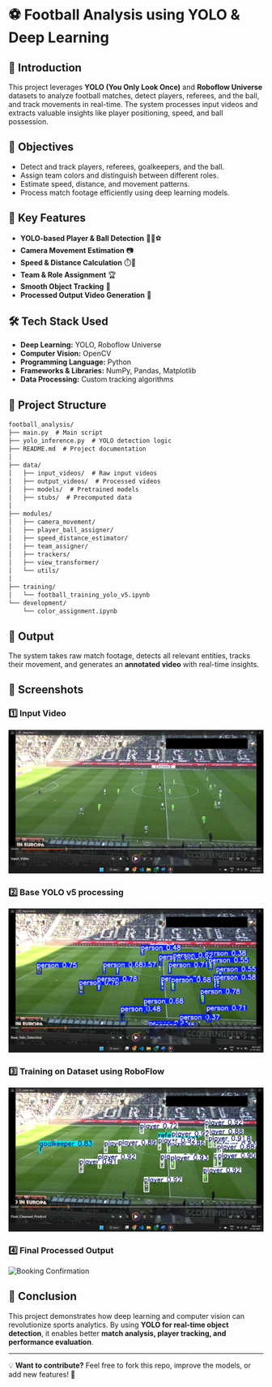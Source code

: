 # ⚽ Football Analysis using YOLO & Deep Learning

## 📌 Introduction
This project leverages **YOLO (You Only Look Once)** and **Roboflow Universe** datasets to analyze football matches, detect players, referees, and the ball, and track movements in real-time. The system processes input videos and extracts valuable insights like player positioning, speed, and ball possession.

## 🎯 Objectives
- Detect and track players, referees, goalkeepers, and the ball.
- Assign team colors and distinguish between different roles.
- Estimate speed, distance, and movement patterns.
- Process match footage efficiently using deep learning models.

## 🚀 Key Features
- **YOLO-based Player & Ball Detection** 🏃‍♂️⚽
- **Camera Movement Estimation** 📷
- **Speed & Distance Calculation** ⏱️📏
- **Team & Role Assignment** 🏆
- **Smooth Object Tracking** 🔄
- **Processed Output Video Generation** 🎥

## 🛠️ Tech Stack Used
- **Deep Learning:** YOLO, Roboflow Universe
- **Computer Vision:** OpenCV
- **Programming Language:** Python
- **Frameworks & Libraries:** NumPy, Pandas, Matplotlib
- **Data Processing:** Custom tracking algorithms

## 📂 Project Structure
```
football_analysis/
├── main.py  # Main script
├── yolo_inference.py  # YOLO detection logic
├── README.md  # Project documentation
│
├── data/
│   ├── input_videos/  # Raw input videos
│   ├── output_videos/  # Processed videos
│   ├── models/  # Pretrained models
│   ├── stubs/  # Precomputed data
│
├── modules/
│   ├── camera_movement/
│   ├── player_ball_assigner/
│   ├── speed_distance_estimator/
│   ├── team_assigner/
│   ├── trackers/
│   ├── view_transformer/
│   └── utils/
│
├── training/
│   └── football_training_yolo_v5.ipynb
└── development/
    └── color_assignment.ipynb
```

## 🎥 Output
The system takes raw match footage, detects all relevant entities, tracks their movement, and generates an **annotated video** with real-time insights.

## 📸 Screenshots

### 1️⃣ Input Video
![Input Video](./images/home.png)

### 2️⃣ Base YOLO v5 processing
![Campground Listings](./images/find.png)

### 3️⃣ Training on Dataset using RoboFlow
![Campground Details](./images/select.png)

### 4️⃣ Final Processed Output
![Booking Confirmation](./images/book.png)

## 📌 Conclusion
This project demonstrates how deep learning and computer vision can revolutionize sports analytics. By using **YOLO for real-time object detection**, it enables better **match analysis, player tracking, and performance evaluation**.

---
💡 **Want to contribute?** Feel free to fork this repo, improve the models, or add new features! 🚀
